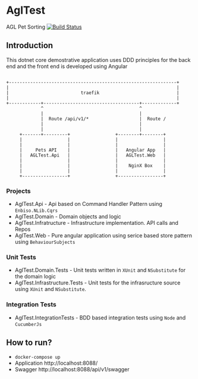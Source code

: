# AglTest
AGL Pet Sorting [![Build Status](https://travis-ci.org/farajfarook/AglTest.svg?branch=master)](https://travis-ci.org/farajfarook/AglTest)

## Introduction

This dotnet core demostrative application uses DDD principles for the back end and the front end is developed using Angular

```

+---------------------------------------------------------------+
|                                                               |
|                           traefik                             |
|                                                               |
+------------+------------------------------------+-------------+
             ^                                    ^
             |                                    |
             |  Route /api/v1/*                   |  Route /
             |                                    |
             |                                    |
     +-------+---------+                 +--------+--------+
     |                 |                 |                 |
     |                 |                 |                 |
     |     Pets API    |                 |   Angular App   |
     |   AGLTest.Api   |                 |   AGLTest.Web   |
     |                 |                 |                 |
     |                 |                 |    NginX Box    |
     |                 |                 |                 |
     +-----------------+                 +-----------------+

```

### Projects
 - AglTest.Api - Api based on Command Handler Pattern using `Enbiso.NLib.Cqrs`
 - AglTest.Domain - Domain objects and logic
 - AglTest.Infratructure - Infrastructure implementation. API calls and Repos
 - AglTest.Web - Pure angular application using serice based store pattern using `BehaviourSubjects`

### Unit Tests
- AglTest.Domain.Tests - Unit tests written in `XUnit` and `NSubstitute` for the domain logic
- AglTest.Infrastructure.Tests - Unit tests for the infrasructure source using `XUnit` and `NSubstitute`.

### Integration Tests
- AglTest.IntegrationTests - BDD based integration tests using `Node` and `CucumberJs`

## How to run?

 - `docker-compose up`
 - Application http://localhost:8088/
 - Swagger http://localhost:8088/api/v1/swagger
